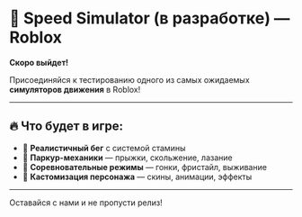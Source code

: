 # 🚧 Speed Simulator (в разработке) — Roblox

**Скоро выйдет!**

Присоединяйся к тестированию одного из самых ожидаемых **симуляторов движения** в Roblox!

---

## 🔥 Что будет в игре:

- 🏃 **Реалистичный бег** с системой стамины  
- 🧗 **Паркур-механики** — прыжки, скольжение, лазание  
- 🏁 **Соревновательные режимы** — гонки, фристайл, выживание  
- 🎨 **Кастомизация персонажа** — скины, анимации, эффекты  

---

Оставайся с нами и не пропусти релиз!
